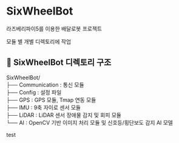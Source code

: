 # SixWheelBot
라즈베리파이5를 이용한 배달로봇 프로젝트

모듈 별 개별 디렉토리에 작업

## 📁 SixWheelBot 디렉토리 구조

SixWheelBot/  
├── Communication : 통신 모듈  
├── Config : 설정 파일  
├── GPS : GPS 모듈, Tmap 연동 모듈  
├── IMU : 9축 자이로 센서 모듈  
├── LiDAR : LiDAR 센서 장애물 감지 및 회피 모듈  
└── AI : OpenCV 기반 이미지 처리 모듈 및 신호등/횡단보도 감지 AI 모델  


test
